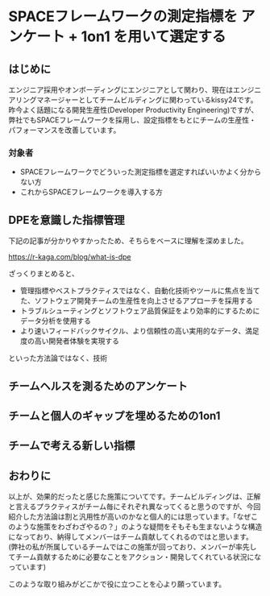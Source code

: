# SPACEフレームワークの測定指標を アンケート + 1on1 を用いて選定する

## はじめに

エンジニア採用やオンボーディングにエンジニアとして関わり、現在はエンジニアリングマネージャーとしてチームビルディングに関わっているkissy24です。
昨今よく話題になる開発生産性(Developer Productivity Engineering)ですが、弊社でもSPACEフレームワークを採用し、設定指標をもとにチームの生産性・パフォーマンスを改善しています。

### 対象者

- SPACEフレームワークでどういった測定指標を選定すればいいかよく分からない方
- これからSPACEフレームワークを導入する方

## DPEを意識した指標管理

下記の記事が分かりやすかったため、そちらをベースに理解を深めました。

https://r-kaga.com/blog/what-is-dpe

ざっくりまとめると、

- 管理指標やベストプラクティスではなく、自動化技術やツールに焦点を当てた、ソフトウェア開発チームの生産性を向上させるアプローチを採用する
- トラブルシューティングとソフトウェア品質保証をより効率的にするためにデータ分析を使用する
- より速いフィードバックサイクル、より信頼性の高い実用的なデータ、満足度の高い開発者体験を実現する

といった方法論ではなく、技術

## チームヘルスを測るためのアンケート

## チームと個人のギャップを埋めるための1on1

## チームで考える新しい指標

## おわりに

以上が、効果的だったと感じた施策についてです。チームビルディングは、正解と言えるプラクティスがチーム毎にそれぞれ異なってくると思うのですが、今回紹介した方法論は割と汎用性が高いのかなと個人的には思っています。「なぜこのような施策をわざわざやるの？」のような疑問をそもそも生まないような構造になっており、納得してメンバーはチーム貢献してくれるのではと思います。(弊社の私が所属しているチームではこの施策が回っており、メンバーが率先してチーム貢献するために必要なことをアクション・開発してくれている状況になっています)

このような取り組みがどこかで役に立つことを心より願っています。
